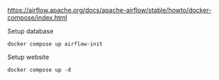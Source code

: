 https://airflow.apache.org/docs/apache-airflow/stable/howto/docker-compose/index.html

Setup database 
```
docker compose up airflow-init
```

Setup website
```
docker compose up -d
```
